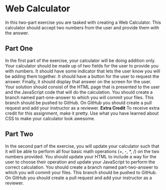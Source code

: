 # Web Calculator
In this two-part exercise you are tasked with creating a Web Calculator. This calculator should accept two numbers from the user and provide them with the answer.
## Part One
In the first part of the exercise, your calculator will be doing addition only. Your calculator should be made up of two fields for the user to provide you with numbers. It should have some indicator that lets the user know you will be adding them together. It should have a button for the user to request the answer. Finally, it should display that answer on the screen for the user. Your solution should consist of the HTML page that is presented to the user and the JavaScript code that will do the calculation.
You should create a branch named part-one-answer to which you will commit your files. This branch should be pushed to GitHub. On GitHub you should create a pull request and add your instructor as a reviewer.
**Extra Credit**
To receive extra credit for this assignment, make it pretty. Use what you have learned about CSS to make your calculator look awesome.
## Part Two
In the second part of the exercise, you will update your calculator such that it will be able to perform all four basic math operations (+, -, *, /) on the two numbers provided. You should update your HTML to include a way for the user to choose their operation and update your JavaScript to perform the correct calculation.
You should create a branch named part-two-answer to which you will commit your files. This branch should be pushed to GitHub. On GitHub you should create a pull request and add your instructor as a reviewer.